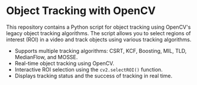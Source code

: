 # Object Tracking with OpenCV

This repository contains a Python script for object tracking using OpenCV's legacy object tracking algorithms. The script allows you to select regions of interest (ROI) in a video and track objects using various tracking algorithms.

- Supports multiple tracking algorithms: CSRT, KCF, Boosting, MIL, TLD, MedianFlow, and MOSSE.
- Real-time object tracking using OpenCV.
- Interactive ROI selection using the `cv2.selectROI()` function.
- Displays tracking status and the success of tracking in real time.
